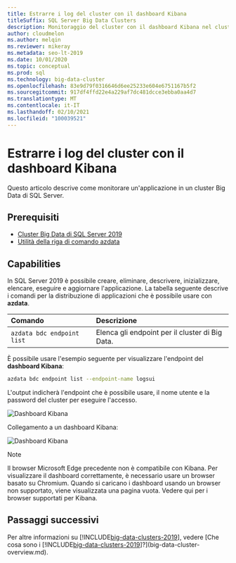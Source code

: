 ```yaml
---
title: Estrarre i log del cluster con il dashboard Kibana
titleSuffix: SQL Server Big Data Clusters
description: Monitoraggio del cluster con il dashboard Kibana nel cluster Big Data di SQL Server 2019.
author: cloudmelon
ms.author: melqin
ms.reviewer: mikeray
ms.metadata: seo-lt-2019
ms.date: 10/01/2020
ms.topic: conceptual
ms.prod: sql
ms.technology: big-data-cluster
ms.openlocfilehash: 83e9d79f0316646d6ee25233e604e6751167b5f2
ms.sourcegitcommit: 917df4ffd22e4a229af7dc481dcce3ebba0aa4d7
ms.translationtype: MT
ms.contentlocale: it-IT
ms.lasthandoff: 02/10/2021
ms.locfileid: "100039521"
---
```

# <a name="check-out-cluster-logs--with-kibana-dashboard"></a>Estrarre i log del cluster con il dashboard Kibana

Questo articolo descrive come monitorare un'applicazione in un cluster Big Data di SQL Server.

## <a name="prerequisites"></a>Prerequisiti

- [Cluster Big Data di SQL Server 2019](deployment-guidance.md)
- [Utilità della riga di comando azdata](../azdata/install/deploy-install-azdata.md)

## <a name="capabilities"></a>Capabilities

In SQL Server 2019 è possibile creare, eliminare, descrivere, inizializzare, elencare, eseguire e aggiornare l'applicazione. La tabella seguente descrive i comandi per la distribuzione di applicazioni che è possibile usare con **azdata**.

|Comando |Descrizione |
|:---|:---|
|`azdata bdc endpoint list` | Elenca gli endpoint per il cluster di Big Data. |


È possibile usare l'esempio seguente per visualizzare l'endpoint del **dashboard Kibana**:

```bash
azdata bdc endpoint list --endpoint-name logsui 
```

L'output indicherà l'endpoint che è possibile usare, il nome utente e la password del cluster per eseguire l'accesso. 

![Dashboard Kibana](media/big-data-cluster-monitor-cluster/kibana-dashboard-endpoint.png)


Collegamento a un dashboard Kibana:

![Dashboard Kibana](./media/view-cluster-status/kibana-dashboard.png)

> [!NOTE]
> Il browser Microsoft Edge precedente non è compatibile con Kibana. Per visualizzare il dashboard correttamente, è necessario usare un browser basato su Chromium. Quando si caricano i dashboard usando un browser non supportato, viene visualizzata una pagina vuota. Vedere qui per i browser supportati per Kibana.

## <a name="next-steps"></a>Passaggi successivi

Per altre informazioni su [!INCLUDE[big-data-clusters-2019](../includes/ssbigdataclusters-ss-nover.md)], vedere [Che cosa sono i [!INCLUDE[big-data-clusters-2019](../includes/ssbigdataclusters-ver15.md)]?](big-data-cluster-overview.md).